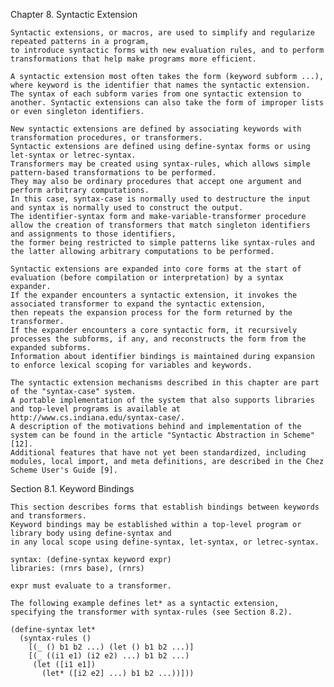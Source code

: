 Chapter 8. Syntactic Extension

    Syntactic extensions, or macros, are used to simplify and regularize repeated patterns in a program, 
    to introduce syntactic forms with new evaluation rules, and to perform transformations that help make programs more efficient.

    A syntactic extension most often takes the form (keyword subform ...), where keyword is the identifier that names the syntactic extension. 
    The syntax of each subform varies from one syntactic extension to another. Syntactic extensions can also take the form of improper lists or even singleton identifiers.

    New syntactic extensions are defined by associating keywords with transformation procedures, or transformers. 
    Syntactic extensions are defined using define-syntax forms or using let-syntax or letrec-syntax. 
    Transformers may be created using syntax-rules, which allows simple pattern-based transformations to be performed. 
    They may also be ordinary procedures that accept one argument and perform arbitrary computations. 
    In this case, syntax-case is normally used to destructure the input and syntax is normally used to construct the output. 
    The identifier-syntax form and make-variable-transformer procedure allow the creation of transformers that match singleton identifiers and assignments to those identifiers, 
    the former being restricted to simple patterns like syntax-rules and the latter allowing arbitrary computations to be performed.

    Syntactic extensions are expanded into core forms at the start of evaluation (before compilation or interpretation) by a syntax expander. 
    If the expander encounters a syntactic extension, it invokes the associated transformer to expand the syntactic extension, 
    then repeats the expansion process for the form returned by the transformer. 
    If the expander encounters a core syntactic form, it recursively processes the subforms, if any, and reconstructs the form from the expanded subforms. 
    Information about identifier bindings is maintained during expansion to enforce lexical scoping for variables and keywords.

    The syntactic extension mechanisms described in this chapter are part of the "syntax-case" system. 
    A portable implementation of the system that also supports libraries and top-level programs is available at http://www.cs.indiana.edu/syntax-case/. 
    A description of the motivations behind and implementation of the system can be found in the article "Syntactic Abstraction in Scheme" [12]. 
    Additional features that have not yet been standardized, including modules, local import, and meta definitions, are described in the Chez Scheme User's Guide [9].

Section 8.1. Keyword Bindings

    This section describes forms that establish bindings between keywords and transformers. 
    Keyword bindings may be established within a top-level program or library body using define-syntax and 
    in any local scope using define-syntax, let-syntax, or letrec-syntax.

    syntax: (define-syntax keyword expr) 
    libraries: (rnrs base), (rnrs)

    expr must evaluate to a transformer.

    The following example defines let* as a syntactic extension, specifying the transformer with syntax-rules (see Section 8.2).

    (define-syntax let*
      (syntax-rules ()
        [(_ () b1 b2 ...) (let () b1 b2 ...)]
        [(_ ((i1 e1) (i2 e2) ...) b1 b2 ...)
         (let ([i1 e1])
           (let* ([i2 e2] ...) b1 b2 ...))]))


